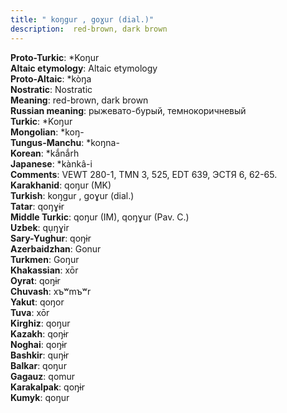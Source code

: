 ```yaml
---
title: " koŋgur , goɣur (dial.)"
description:  red-brown, dark brown
---
```


<strong>Proto-Turkic</strong>:  *Koŋur<br>
<strong>Altaic etymology</strong>:  Altaic etymology<br>
<strong> Proto-Altaic</strong>:  *kòŋa<br>
<strong>Nostratic</strong>:  Nostratic<br>
<strong>Meaning</strong>:  red-brown, dark brown<br>
<strong>Russian meaning</strong>:  рыжевато-бурый, темнокоричневый<br>
<strong>Turkic</strong>:  *Koŋur<br>
<strong>Mongolian</strong>:  *koŋ-<br>
<strong>Tungus-Manchu</strong>:  *koŋna-<br>
<strong>Korean</strong>:  *kắnắrh<br>
<strong>Japanese</strong>:  *kànkâ-i<br>
<strong>Comments</strong>:  VEWT 280-1, TMN 3, 525, EDT 639, ЭСТЯ 6, 62-65.<br>
<strong>Karakhanid</strong>:  qoŋur (MK)<br>
<strong>Turkish</strong>:  koŋgur , goɣur (dial.)<br>
<strong>Tatar</strong>:  qoŋɣɨr<br>
<strong>Middle Turkic</strong>:  qoŋur (IM), qoŋɣur (Pav. C.)<br>
<strong>Uzbek</strong>:  qụŋɣir<br>
<strong>Sary-Yughur</strong>:  qoŋɨr<br>
<strong>Azerbaidzhan</strong>:  Gonur<br>
<strong>Turkmen</strong>:  Goŋur<br>
<strong>Khakassian</strong>:  xōr<br>
<strong>Oyrat</strong>:  qoŋɨr<br>
<strong>Chuvash</strong>:  xъʷmъʷr<br>
<strong>Yakut</strong>:  qoŋor<br>
<strong>Tuva</strong>:  xōr<br>
<strong>Kirghiz</strong>:  qoŋur<br>
<strong>Kazakh</strong>:  qoŋɨr<br>
<strong>Noghai</strong>:  qoŋɨr<br>
<strong>Bashkir</strong>:  quŋɨr<br>
<strong>Balkar</strong>:  qoŋur<br>
<strong>Gagauz</strong>:  qomur<br>
<strong>Karakalpak</strong>:  qoŋɨr<br>
<strong>Kumyk</strong>:  qoŋur<br>


